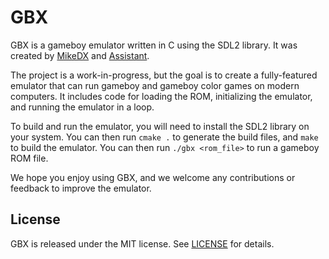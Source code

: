# GBX

GBX is a gameboy emulator written in C using the SDL2 library. It was created by [MikeDX](https://github.com/MikeDX) and [Assistant](https://github.com/openai/assistant).

The project is a work-in-progress, but the goal is to create a fully-featured emulator that can run gameboy and gameboy color games on modern computers. It includes code for loading the ROM, initializing the emulator, and running the emulator in a loop.

To build and run the emulator, you will need to install the SDL2 library on your system. You can then run `cmake .` to generate the build files, and `make` to build the emulator. You can then run `./gbx <rom_file>` to run a gameboy ROM file.

We hope you enjoy using GBX, and we welcome any contributions or feedback to improve the emulator.

## License

GBX is released under the MIT license. See [LICENSE](LICENSE) for details.
